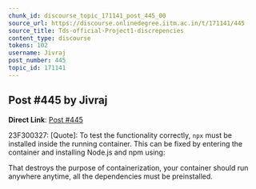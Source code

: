 ```yaml
---
chunk_id: discourse_topic_171141_post_445_00
source_url: https://discourse.onlinedegree.iitm.ac.in/t/171141/445
source_title: Tds-official-Project1-discrepencies
content_type: discourse
tokens: 102
username: Jivraj
post_number: 445
topic_id: 171141
---
```


## Post #445 by Jivraj

**Direct Link**: [Post #445](https://discourse.onlinedegree.iitm.ac.in/t/171141/445)

23F300327:
[Quote]: 
To test the functionality correctly, `npx` must be installed inside the running container. This can be fixed by entering the container and installing Node.js and npm using:

That destroys the purpose of containerization, your container should run anywhere anytime, all the dependencies must be preinstalled.
